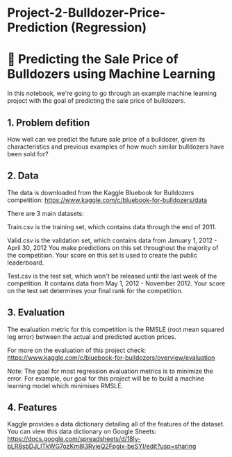# Project-2-Bulldozer-Price-Prediction (Regression)


# 🚜 Predicting the Sale Price of Bulldozers using Machine Learning


In this notebook, we're going to go through an example machine learning project with the goal of predicting the sale price of bulldozers.


## 1. Problem defition


How well can we predict the future sale price of a bulldozer, given its characteristics and previous examples of how much similar bulldozers have been sold for?


## 2. Data

The data is downloaded from the Kaggle Bluebook for Bulldozers competition: https://www.kaggle.com/c/bluebook-for-bulldozers/data


There are 3 main datasets:


Train.csv is the training set, which contains data through the end of 2011.


Valid.csv is the validation set, which contains data from January 1, 2012 - April 30, 2012 You make predictions on this set throughout the majority of the competition. Your score on this set is used to create the public leaderboard.     


Test.csv is the test set, which won't be released until the last week of the competition. It contains data from May 1, 2012 - November 2012. Your score on the test set determines your final rank for the competition.



## 3. Evaluation


The evaluation metric for this competition is the RMSLE (root mean squared log error) between the actual and predicted auction prices.


For more on the evaluation of this project check: https://www.kaggle.com/c/bluebook-for-bulldozers/overview/evaluation


Note: The goal for most regression evaluation metrics is to minimize the error. For example, our goal for this project will be to build a machine learning model which minimises RMSLE.


  
## 4. Features

Kaggle provides a data dictionary detailing all of the features of the dataset. You can view this data dictionary on Google Sheets: https://docs.google.com/spreadsheets/d/18ly-bLR8sbDJLITkWG7ozKm8l3RyieQ2Fpgix-beSYI/edit?usp=sharing
